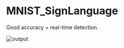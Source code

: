 # MNIST_SignLanguage

Good accuracy + real-time detection.

![output](https://github.com/user-attachments/assets/b3785386-40a5-4aa5-8287-1e5d4848dfec)
